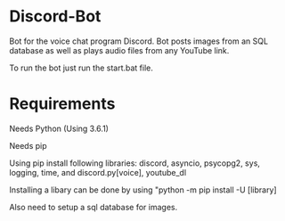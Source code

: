 # Discord-Bot
Bot for the voice chat program Discord. Bot posts images from an SQL database as well as plays audio files from any YouTube link.

To run the bot just run the start.bat file.

# Requirements

Needs Python (Using 3.6.1)

Needs pip

Using pip install following libraries: discord, asyncio, psycopg2, sys, logging, time, and discord.py[voice], youtube_dl

Installing a libary can be done by using "python -m pip install -U [library]

Also need to setup a sql database for images.
